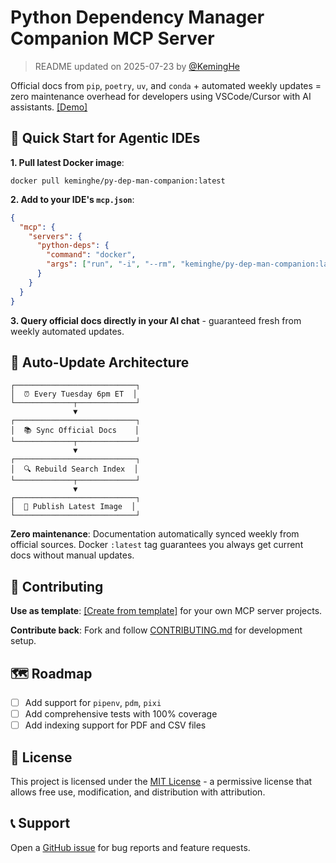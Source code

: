 # Python Dependency Manager Companion MCP Server

> README updated on 2025-07-23 by [@KemingHe](https://github.com/KemingHe)

Official docs from `pip`, `poetry`, `uv`, and `conda` + automated weekly updates = zero maintenance overhead for developers using VSCode/Cursor with AI assistants. [[Demo]](https://www.loom.com/share/a80f6041dc374c07b95b2397ee4e8ca1?sid=1209cdce-7239-447e-8b20-49eae454cc9a)

## 🚀 Quick Start for Agentic IDEs

**1. Pull latest Docker image**:

```shell
docker pull keminghe/py-dep-man-companion:latest
```

**2. Add to your IDE's `mcp.json`**:

```json
{
  "mcp": {
    "servers": {
      "python-deps": {
        "command": "docker",
        "args": ["run", "-i", "--rm", "keminghe/py-dep-man-companion:latest"]
      }
    }
  }
}
```

**3. Query official docs directly in your AI chat** - guaranteed fresh from weekly automated updates.

## 🔄 Auto-Update Architecture

```plaintext
┌───────────────────────────┐
│  ⏰ Every Tuesday 6pm ET  │
└─────────────┬─────────────┘
              ▼
┌───────────────────────────┐
│  📚 Sync Official Docs    │
└─────────────┬─────────────┘
              ▼
┌───────────────────────────┐
│  🔍 Rebuild Search Index  │
└─────────────┬─────────────┘
              ▼
┌───────────────────────────┐
│  🐳 Publish Latest Image  │
└───────────────────────────┘
```

**Zero maintenance**: Documentation automatically synced weekly from official sources. Docker `:latest` tag guarantees you always get current docs without manual updates.

## 🤝 Contributing

**Use as template**: [[Create from template]](https://github.com/new?template_name=python-dependency-manager-companion-mcp-server&template_owner=KemingHe) for your own MCP server projects.

**Contribute back**: Fork and follow [CONTRIBUTING.md](https://github.com/KemingHe/python-dependency-manager-companion-mcp-server/blob/main/CONTRIBUTING.md) for development setup.

## 🗺️ Roadmap

- [ ] Add support for `pipenv`, `pdm`, `pixi`
- [ ] Add comprehensive tests with 100% coverage  
- [ ] Add indexing support for PDF and CSV files

## 📄 License

This project is licensed under the [MIT License](https://github.com/KemingHe/python-dependency-manager-companion-mcp-server/blob/main/LICENSE) - a permissive license that allows free use, modification, and distribution with attribution.

## 📞 Support

Open a [GitHub issue](https://github.com/KemingHe/python-dependency-manager-companion-mcp-server/issues) for bug reports and feature requests.
